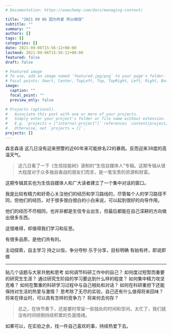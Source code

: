 ```yaml
---
# Documentation: https://wowchemy.com/docs/managing-content/

title: "2021 09 06 因为热爱 所以相信"
subtitle: ""
summary: ""
authors: []
tags: []
categories: []
date: 2021-09-06T15:56:12+08:00
lastmod: 2021-09-06T15:56:12+08:00
featured: false
draft: false

# Featured image
# To use, add an image named `featured.jpg/png` to your page's folder.
# Focal points: Smart, Center, TopLeft, Top, TopRight, Left, Right, BottomLeft, Bottom, BottomRight.
image:
  caption: ""
  focal_point: ""
  preview_only: false

# Projects (optional).
#   Associate this post with one or more of your projects.
#   Simply enter your project's folder or file name without extension.
#   E.g. `projects = ["internal-project"]` references `content/project/deep-learning/index.md`.
#   Otherwise, set `projects = []`.
projects: []
---
```

森言森语
这几日没有迎来预警的近60年来可能排名22的暴雨。反而迎来38度的高温天气。

>这几日看了一下《生信技能树》录制的“生信自媒体人”专辑。这期专辑从很大程度对于众多独自奋战的朋友们而言，是一笔宝贵的资源和财富。

这期专辑其实也为生信自媒体人和广大读者建立了一个集中对话的窗口。

我是比较有精力和好奇心关注他们的经历和学习路线的，尽管每个人的学习路径不同，但他们的经历，对于很多很白很白的小白来说，可以起到很好的向导作用。

他们的经历不尽相同，也并非都是生信专业出生，但最后都能在自己深耕的方向做出很多东西。

这很难得，却值得我们学习和反思。

有很多品质，是他们共有的。

主动探索，自主学习
持之以恒，争分夺秒
乐于分享，目标明确
有始有终，即说即做

---

贴几个话题与大家共勉和思考
如何调节科研工作中的自己？
如何度过短暂而重要的研究生生涯？
通过研究生阶段的学习要达到什么样的程度？
如何集中精力攻坚克难？
如何在繁重的科研学习过程中与自己相处和对话？
如何在科研重担下还能保持对生活的热爱与激情？
思考除了无尽的实验，自己还有什么值得将来回味？
将来在择业时，可以具有怎样的竞争力？
将来何去何存？
>总之，在快节奏下，还是要时常留一些独处的时间和空间，太忙了，我们就没有时间倾倒持续积累的负面情绪。

如果可以，在实验之余，找一件自己喜欢的事，持续热爱下去。